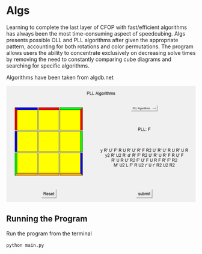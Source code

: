 # Algs

Learning to complete the last layer of CFOP with fast/efficient algorithms has always been the most time-consuming aspect of speedcubing.  Algs presents possible OLL and PLL algorithms after given the appropriate pattern, accounting for both rotations and color permutations.  The program allows users the ability to concentrate exclusively on decreasing solve times by removing the need to constantly comparing cube diagrams and searching for specific algorithms.

Algorithms have been taken from algdb.net

![example2](https://github.com/MatthewUng/Algs/blob/master/example2.PNG "example")


## Running the Program
Run the program from the terminal
```
python main.py
```
